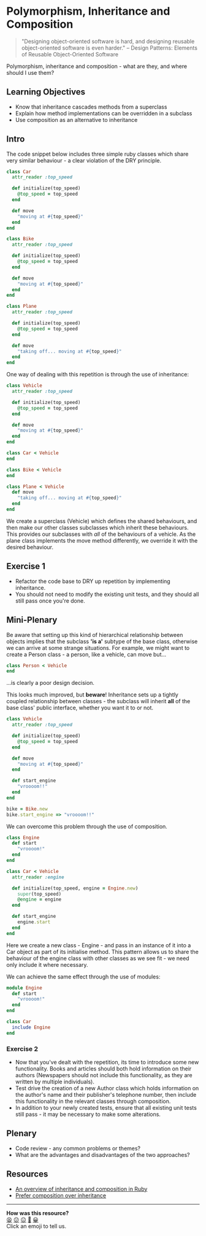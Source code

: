 # Polymorphism, Inheritance and Composition

> "Designing object-oriented software is hard, and designing reusable object-oriented software is even harder."
> – Design Patterns: Elements of Reusable Object-Oriented Software

Polymorphism, inheritance and composition - what are they, and where should I use them?

## Learning Objectives

- Know that inheritance cascades methods from a superclass
- Explain how method implementations can be overridden in a subclass
- Use composition as an alternative to inheritance

## Intro
The code snippet below includes three simple ruby classes which share very similar behaviour - a clear violation of the DRY principle.

```ruby
class Car
  attr_reader :top_speed

  def initialize(top_speed)
    @top_speed = top_speed
  end

  def move
    "moving at #{top_speed}"
  end
end

class Bike
  attr_reader :top_speed

  def initialize(top_speed)
    @top_speed = top_speed
  end

  def move
    "moving at #{top_speed}"
  end
end

class Plane
  attr_reader :top_speed

  def initialize(top_speed)
    @top_speed = top_speed
  end

  def move
    "taking off... moving at #{top_speed}"
  end
end
```

One way of dealing with this repetition is through the use of inheritance:

```ruby
class Vehicle
  attr_reader :top_speed

  def initialize(top_speed)
    @top_speed = top_speed
  end

  def move
    "moving at #{top_speed}"
  end
end

class Car < Vehicle
end

class Bike < Vehicle
end

class Plane < Vehicle
  def move
    "taking off... moving at #{top_speed}"
  end
end
```

We create a superclass (Vehicle) which defines the shared behaviours, and then make our other classes subclasses which inherit these behaviours.  This provides our subclasses with *all* of the behaviours of a vehicle.  As the plane class implements the move method differently, we override it with the desired behaviour.

## Exercise 1
- Refactor the code base to DRY up repetition by implementing inheritance.  
- You should not need to modify the existing unit tests, and they should all still pass once you're done.

## Mini-Plenary

Be aware that setting up this kind of hierarchical relationship between objects implies that the subclass __'is a'__ subtype of the base class, otherwise we can arrive at some strange situations.  For example, we might want to create a Person class - a person, like a vehicle, can move but...

 ```ruby
 class Person < Vehicle
 end
 ```  

...is clearly a poor design decision.

This looks much improved, but **beware**!  Inheritance sets up a tightly coupled relationship between classes - the subclass will inherit **all** of the base class' public interface, whether you want it to or not.

```ruby
class Vehicle
  attr_reader :top_speed

  def initialize(top_speed)
    @top_speed = top_speed
  end

  def move
    "moving at #{top_speed}"
  end

  def start_engine
    "vroooom!!"
  end
end

bike = Bike.new
bike.start_engine => "vroooom!!"
```

We can overcome this problem through the use of composition.  

```ruby
class Engine
  def start
    "vroooom!"
  end
end

class Car < Vehicle
  attr_reader :engine

  def initialize(top_speed, engine = Engine.new)
    super(top_speed)
    @engine = engine
  end

  def start_engine
    engine.start
  end
end
```

Here we create a new class - Engine - and pass in an instance of it into a Car object as part of its initialise method.  This pattern allows us to share the behaviour of the engine class with other classes as we see fit - we need only include it where necessary.

We can achieve the same effect through the use of modules:

```ruby
module Engine
  def start
    "vroooom!"
  end
end

class Car
  include Engine
end
```

### Exercise 2
- Now that you've dealt with the repetition, its time to introduce some new functionality.  Books and articles should both hold information on their authors (Newspapers should not include this functionality, as they are written by multiple individuals).
- Test drive the creation of a new Author class which holds information on the author's name and their publisher's telephone number, then include this functionality in the relevant classes through composition.
- In addition to your newly created tests, ensure that all existing unit tests still pass - it may be necessary to make some alterations.

## Plenary
- Code review - any common problems or themes?
- What are the advantages and disadvantages of the two approaches?

## Resources
- [An overview of inheritance and composition in Ruby](https://github.com/pruett/ruby-patterns/blob/master/concepts/inheritance-vs-composition.md)
- [Prefer composition over inheritance](https://www.sitepoint.com/composition-inheritance/)

<!-- BEGIN GENERATED SECTION DO NOT EDIT -->

---

**How was this resource?**  
[😫](https://airtable.com/shrUJ3t7KLMqVRFKR?prefill_Repository=skills-workshops&prefill_File=object_oriented_programming/polymorphism_through_inheritance_and_composition/README.md&prefill_Sentiment=😫) [😕](https://airtable.com/shrUJ3t7KLMqVRFKR?prefill_Repository=skills-workshops&prefill_File=object_oriented_programming/polymorphism_through_inheritance_and_composition/README.md&prefill_Sentiment=😕) [😐](https://airtable.com/shrUJ3t7KLMqVRFKR?prefill_Repository=skills-workshops&prefill_File=object_oriented_programming/polymorphism_through_inheritance_and_composition/README.md&prefill_Sentiment=😐) [🙂](https://airtable.com/shrUJ3t7KLMqVRFKR?prefill_Repository=skills-workshops&prefill_File=object_oriented_programming/polymorphism_through_inheritance_and_composition/README.md&prefill_Sentiment=🙂) [😀](https://airtable.com/shrUJ3t7KLMqVRFKR?prefill_Repository=skills-workshops&prefill_File=object_oriented_programming/polymorphism_through_inheritance_and_composition/README.md&prefill_Sentiment=😀)  
Click an emoji to tell us.

<!-- END GENERATED SECTION DO NOT EDIT -->
